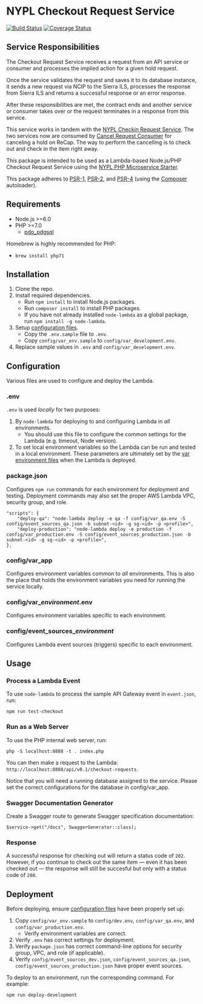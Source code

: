 # NYPL Checkout Request Service

[![Build Status](https://travis-ci.org/NYPL/checkout-request-service.svg?branch=master)](https://travis-ci.org/NYPL/checkout-request-service)
[![Coverage Status](https://coveralls.io/repos/github/NYPL/checkout-request-service/badge.svg?branch=master)](https://coveralls.io/github/NYPL/checkout-request-service?branch=master)

## Service Responsibilities

The Checkout Request Service receives a request from an API service or consumer
and processes the implied action for a given hold request. 

Once the service validates the request and saves it to its database instance,
it sends a new request via NCIP to the Sierra ILS, processes the response
from Sierra ILS and returns a successful response or an error response.

After these responsibilities are met, the contract ends and another
service or consumer takes over or the request terminates in a response from this
service.

This service works in tandem with the [NYPL Checkin Request Service](https://github.com/NYPL/checkin-request-service). The two services now are consumed by [Cancel Request Consumer](https://github.com/NYPL/cancel-request-consumer) for canceling a hold on ReCap. The way to perform the cancelling is to check out and check in the item right away.

This package is intended to be used as a Lambda-based Node.js/PHP Checkout Request Service using the 
[NYPL PHP Microservice Starter](https://github.com/NYPL/php-microservice-starter).

This package adheres to [PSR-1](http://www.php-fig.org/psr/psr-1/), 
[PSR-2](http://www.php-fig.org/psr/psr-2/), and [PSR-4](http://www.php-fig.org/psr/psr-4/) 
(using the [Composer](https://getcomposer.org/) autoloader).

## Requirements

* Node.js >=6.0
* PHP >=7.0 
  * [pdo_pdgsql](http://php.net/manual/en/ref.pdo-pgsql.php)

Homebrew is highly recommended for PHP:
  * `brew install php71`
  
## Installation

1. Clone the repo.
2. Install required dependencies.
   * Run `npm install` to install Node.js packages.
   * Run `composer install` to install PHP packages.
   * If you have not already installed `node-lambda` as a global package, run `npm install -g node-lambda`.
3. Setup [configuration files](#configuration).
   * Copy the `.env.sample` file to `.env`.
   * Copy `config/var_env.sample` to `config/var_development.env`.
4. Replace sample values in `.env` and `config/var_development.env`.

## Configuration

Various files are used to configure and deploy the Lambda.

### .env

`.env` is used *locally* for two purposes:

1. By `node-lambda` for deploying to and configuring Lambda in *all* environments. 
   * You should use this file to configure the common settings for the Lambda 
   (e.g. timeout, Node version). 
2. To set local environment variables so the Lambda can be run and tested in a local environment.
   These parameters are ultimately set by the [var environment files](#var_environment) when the Lambda is deployed.

### package.json

Configures `npm run` commands for each environment for deployment and testing. Deployment commands may also set
the proper AWS Lambda VPC, security group, and role.
 
~~~~
"scripts": {
    "deploy-qa": "node-lambda deploy -e qa -f config/var_qa.env -S config/event_sources_qa.json -b subnet-<id> -g sg-<id> -p <profile>",
    "deploy-production": "node-lambda deploy -e production -f config/var_production.env -S config/event_sources_production.json -b subnet-<id> -g sg-<id> -p <profile>",
},
~~~~

### config/var_app

Configures environment variables common to *all* environments. This is also the place that holds the environment variables you need for running the service locally.

### config/var_*environment*.env

Configures environment variables specific to each environment.

### config/event_sources_*environment*

Configures Lambda event sources (triggers) specific to each environment.

## Usage

### Process a Lambda Event

To use `node-lambda` to process the sample API Gateway event in `event.json`, run:

~~~~
npm run test-checkout
~~~~

### Run as a Web Server

To use the PHP internal web server, run:

~~~~
php -S localhost:8888 -t . index.php
~~~~

You can then make a request to the Lambda: `http://localhost:8888/api/v0.1/checkout-requests`.

Notice that you will need a running database assigned to the service. Please set the correct configurations for the database in config/var_app.

### Swagger Documentation Generator

Create a Swagger route to generate Swagger specification documentation:

~~~~
$service->get("/docs", SwaggerGenerator::class);
~~~~

### Response

A successful response for checking out will return a status code of `202`. However, if you continue to check out the same item — even it has been checked out — the response will still be succesful but only with a status code of `208`.

## Deployment

Before deploying, ensure [configuration files](#configuration) have been properly set up:

1. Copy `config/var_env.sample` to `config/dev.env`, `config/var_qa.env`, and `config/var_production.env`.
   *  Verify environment variables are correct.
2. Verify `.env` has correct settings for deployment.
3. Verify `package.json` has correct command-line options for security group, VPC, and role (if applicable).
4. Verify `config/event_sources_dev.json`, `config/event_sources_qa.json`, `config/event_sources_production.json` have proper event sources.

To deploy to an environment, run the corresponding command. For example:

~~~~
npm run deploy-development
~~~~
